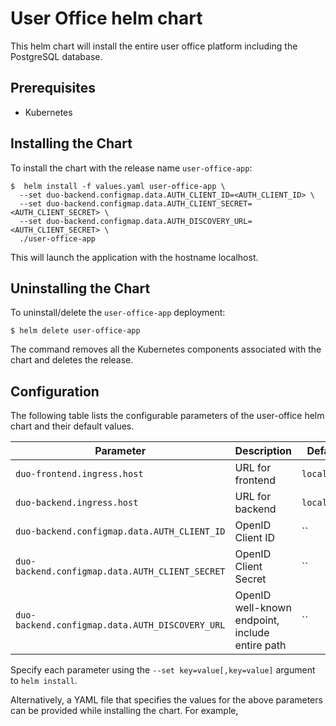 # User Office helm chart

This helm chart will install the entire user office platform including the PostgreSQL database. 

## Prerequisites

- Kubernetes 

## Installing the Chart

To install the chart with the release name `user-office-app`:

```console
$  helm install -f values.yaml user-office-app \
  --set duo-backend.configmap.data.AUTH_CLIENT_ID=<AUTH_CLIENT_ID> \
  --set duo-backend.configmap.data.AUTH_CLIENT_SECRET=<AUTH_CLIENT_SECRET> \
  --set duo-backend.configmap.data.AUTH_DISCOVERY_URL=<AUTH_CLIENT_SECRET> \
  ./user-office-app    
```

This will launch the application with the hostname localhost.

## Uninstalling the Chart

To uninstall/delete the `user-office-app` deployment:

```console
$ helm delete user-office-app
```

The command removes all the Kubernetes components associated with the chart and deletes the release.

## Configuration

The following table lists the configurable parameters of the user-office helm chart and their default values.

| Parameter | Description | Default |
| --------- | ----------- | ------- |
| `duo-frontend.ingress.host` | URL for frontend | `localhost` |
| `duo-backend.ingress.host` | URL for backend | `localhost` |
| `duo-backend.configmap.data.AUTH_CLIENT_ID` | OpenID Client ID | `` |
| `duo-backend.configmap.data.AUTH_CLIENT_SECRET` | OpenID Client Secret | `` |
| `duo-backend.configmap.data.AUTH_DISCOVERY_URL` | OpenID well-known endpoint, include entire path | `` |

Specify each parameter using the `--set key=value[,key=value]` argument to `helm install`.

Alternatively, a YAML file that specifies the values for the above parameters can be provided while installing the chart. For example,
